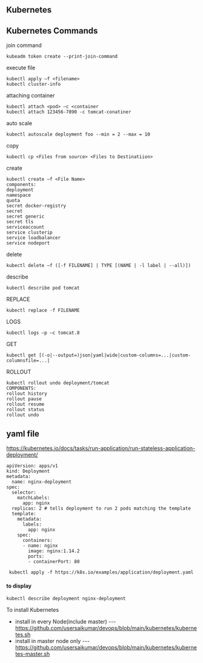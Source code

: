 ## Kubernetes

## Kubernetes Commands
join command
```
kubeadm token create --print-join-command
```
execute file

```
kubectl apply –f <filename>
kubectl cluster-info
```
attaching container
```
kubectl attach <pod> –c <container
kubectl attach 123456-7890 -c tomcat-conatiner
```
auto scale
```
kubectl autoscale deployment foo --min = 2 --max = 10
```
copy
```
kubectl cp <Files from source> <Files to Destinatiion>
```
create
```
kubectl create –f <File Name>
components:
deployment
namespace
quota
secret docker-registry
secret
secret generic
secret tls
serviceaccount
service clusterip
service loadbalancer
service nodeport
```
delete
```
kubectl delete –f ([-f FILENAME] | TYPE [(NAME | -l label | --all)])
```
describe
```
kubectl describe pod tomcat
```
REPLACE
```
kubectl replace -f FILENAME
```
LOGS
```
kubectl logs –p –c tomcat.8
```
GET
```
kubectl get [(-o|--output=)json|yaml|wide|custom-columns=...|custom-columnsfile=...|
```
ROLLOUT
```
kubectl rollout undo deployment/tomcat
COMPONENTS:
rollout history
rollout pause
rollout resume
rollout status
rollout undo
```

## yaml file

https://kubernetes.io/docs/tasks/run-application/run-stateless-application-deployment/

```
apiVersion: apps/v1
kind: Deployment
metadata:
  name: nginx-deployment
spec:
  selector:
    matchLabels:
      app: nginx
  replicas: 2 # tells deployment to run 2 pods matching the template
  template:
    metadata:
      labels:
        app: nginx
    spec:
      containers:
      - name: nginx
        image: nginx:1.14.2
        ports:
        - containerPort: 80
```
```
 kubectl apply -f https://k8s.io/examples/application/deployment.yaml
```
#### to display
```
kubectl describe deployment nginx-deployment
```


To install Kubernetes

- install in every Node(include master) --- https://github.com/usersaikumar/devops/blob/main/kubernetes/kubernetes.sh
- install in master node only --- https://github.com/usersaikumar/devops/blob/main/kubernetes/kubernetes-master.sh

